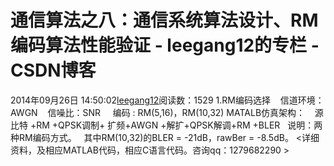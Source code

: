 # 通信算法之八：通信系统算法设计、RM编码算法性能验证 - leegang12的专栏 - CSDN博客
2014年09月26日 14:50:02[leegang12](https://me.csdn.net/leegang12)阅读数：1529
1.RM编码选择
   信道环境：AWGN
   信噪比：SNR 
   编码 : RM(5,16)，RM(10,32)
MATALB仿真架构：
   源比特 +RM +QPSK调制+ 扩频+AWGN +解扩+QPSK解调+RM +BLER
  说明：两种RM编码方式。
  其中RM(10,32)的BLER = -21dB，rawBer = -8.5dB。
<详细资料，及相应MATLAB代码，相应C语言代码。咨询qq：1279682290 >
